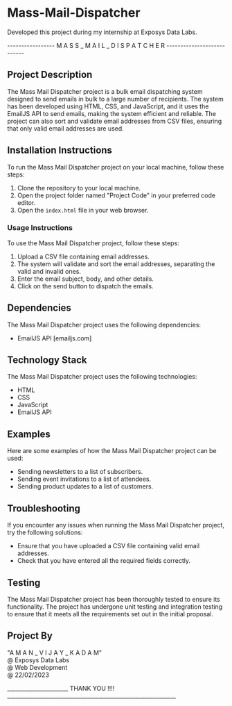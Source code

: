 # Mass-Mail-Dispatcher

Developed this project during my internship at Exposys Data Labs.

----------------- M A S S _ M A I L _ D I S P A T C H E R ---------------------------

## Project Description

The Mass Mail Dispatcher project is a bulk email dispatching system designed to send emails in bulk to a large number of recipients. The system has been developed using HTML, CSS, and JavaScript, and it uses the EmailJS API to send emails, making the system efficient and reliable. The project can also sort and validate email addresses from CSV files, ensuring that only valid email addresses are used.

## Installation Instructions

To run the Mass Mail Dispatcher project on your local machine, follow these steps:
1. Clone the repository to your local machine.
2. Open the project folder named "Project Code" in your preferred code editor.
3. Open the `index.html` file in your web browser.

### Usage Instructions

To use the Mass Mail Dispatcher project, follow these steps:
1. Upload a CSV file containing email addresses.
2. The system will validate and sort the email addresses, separating the valid and invalid ones.
3. Enter the email subject, body, and other details.
4. Click on the send button to dispatch the emails.

## Dependencies
The Mass Mail Dispatcher project uses the following dependencies:
- EmailJS API [emailjs.com]

## Technology Stack
The Mass Mail Dispatcher project uses the following technologies:
- HTML
- CSS
- JavaScript
- EmailJS API

## Examples
Here are some examples of how the Mass Mail Dispatcher project can be used:
- Sending newsletters to a list of subscribers.
- Sending event invitations to a list of attendees.
- Sending product updates to a list of customers.

## Troubleshooting
If you encounter any issues when running the Mass Mail Dispatcher project, try the following solutions:
- Ensure that you have uploaded a CSV file containing valid email addresses.
- Check that you have entered all the required fields correctly.

## Testing
The Mass Mail Dispatcher project has been thoroughly tested to ensure its functionality. The project has undergone unit testing and integration testing to ensure that it meets all the requirements set out in the initial proposal.

## Project By
"A M A N _ V I J A Y _ K A D A M"  
@ Exposys Data Labs  
@ Web Development  
@ 22/02/2023

______________________ THANK YOU !!!! _____________________________________________________________
